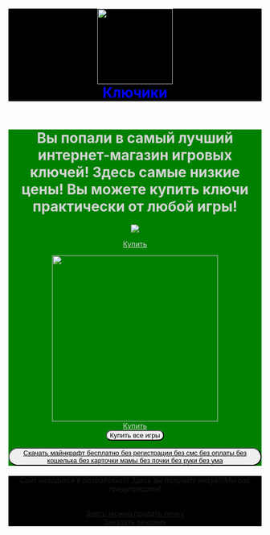 <html>
	<body>
	<header style="background-color:black">
	<h1 style = "text-align:center; color: blue"><img src="https://img.freepik.com/premium-photo/spanner-on-black-background_624181-4051.jpg"width="150"/> </br>Ключики</h1>
	</header>
	<main style="background-color: green; text-align:center">
	<h1 style ="text-align:center; color:lightgrey"> Вы попали в самый лучший интернет-магазин игровых ключей! Здесь самые низкие цены! Вы можете купить ключи практически от любой игры!</h1>
	<p><img src = "https://www.minecraft.net/content/dam/games/minecraft/key-art/MC_The-Wild-Update_540x300.jpg"/> <p><a href="http://memesmix.net/media/created/qyuzii.jpg" width = "100" ; style = "color:lightgrey"> Купить</a> </p>
	<img src = "https://upload.wikimedia.org/wikipedia/ru/thumb/f/f1/Stray_cover_art.jpg/800px-Stray_cover_art.jpg" width = "330"/> </br> <a href="http://memesmix.net/media/created/qyuzii.jpg"; style = "color:lightgrey"> Купить</a>
	<form action="http://memesmix.net/media/created/qyuzii.jpg">
	<button style = "color:black; border-radius:100px">Купить все игры</button>
	</form>
	<p><button style = "color:black; border-radius:100px"><a href = "https://tlauncher.org/installer"; style = "color:black">Скачать майнкрафт бесплатно без регистрации без смс без оплаты без кошелька без карточки мамы без почки без руки без ума </a></button></p>
	</main>
	<footer style="background-color:black; text-align:center">
	<h6>Сайт находится в разработке!!! Здесь вы получите нихуя!!!Мы вас предупредили!</h6>
	<a href="https://takiedela.ru/notes/prodat-pochku/#:~:text=%D0%9F%D1%80%D0%BE%D0%B4%D0%B0%D1%82%D1%8C%20%D0%BE%D1%80%D0%B3%D0%B0%D0%BD%D1%8B%20%D1%87%D0%B5%D1%80%D0%B5%D0%B7%20%D0%B8%D0%BD%D1%82%D0%B5%D1%80%D0%BD%D0%B5%D1%82%20%D0%BD%D0%B5%D0%B2%D0%BE%D0%B7%D0%BC%D0%BE%D0%B6%D0%BD%D0%BE,%D1%87%D1%82%D0%BE%D0%B1%D1%8B%20%D0%BF%D0%BE%D1%82%D0%BE%D0%BC%20%D0%BF%D0%BE%D0%BB%D1%83%D1%87%D0%B8%D1%82%D1%8C%20%D0%BC%D0%B8%D1%84%D0%B8%D1%87%D0%B5%D1%81%D0%BA%D0%B8%D0%B5%20%D0%BC%D0%B8%D0%BB%D0%BB%D0%B8%D0%BE%D0%BD%D1%8B%C2%BB">Здесь можно продать почку</a>
	</br><a href="https://phonoteka.org/uploads/posts/2022-09/1663768996_1-phonoteka-org-p-oboi-ya-lokh-instagram-1.jpg">Заказать рекламу</a>
	</footer>
	</body>
</html>
